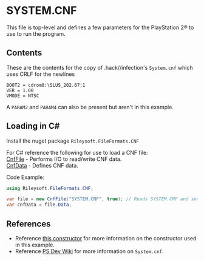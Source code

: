 # SYSTEM.CNF
This file is top-level and defines a few parameters for the PlayStation 2® to use to run the program.

## Contents
These are the contents for the copy of .hack//infection's ``System.cnf`` which uses CRLF for the newlines
```
BOOT2 = cdrom0:\SLUS_202.67;1
VER = 1.00
VMODE = NTSC

```

A ``PARAM2`` and ``PARAM4`` can also be present but aren't in this example.

## Loading in C#
Install the nuget package ``Rileysoft.FileFormats.CNF`` 

For C# reference the following for use to load a CNF file:  
[CnfFile](https://github.com/i-am-Riley/fileformat-cnf/blob/main/Rileysoft.FileFormats.CNF/Rileysoft.FileFormats.CNF/CnfFile.cs) - Performs I/O to read/write CNF data.  
[CnfData](https://github.com/i-am-Riley/fileformat-cnf/blob/main/Rileysoft.FileFormats.CNF/Rileysoft.FileFormats.CNF/CnfData.cs) - Defines CNF data.  

Code Example:
```cs
using Rileysoft.FileFormats.CNF;

var file = new CnfFile("SYSTEM.CNF", true); // Reads SYSTEM.CNF and sets the underlying data to readonly.
var cnfData = file.Data;
```

## References
- Reference [this constructor](https://github.com/i-am-Riley/fileformat-cnf/blob/f81516c9acc5c0586826650ed86f10929fd8b9c6/Rileysoft.FileFormats.CNF/Rileysoft.FileFormats.CNF/CnfFile.cs#L29) for more information on the constructor used in this example.
- Reference [PS Dev Wiki](https://www.psdevwiki.com/ps2/System.cnf) for more information on ``System.cnf``.
